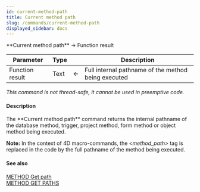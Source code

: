 ```yaml
---
id: current-method-path
title: Current method path
slug: /commands/current-method-path
displayed_sidebar: docs
---
```


<!--REF #_command_.Current method path.Syntax-->**Current method path**  -> Function result<!-- END REF-->
<!--REF #_command_.Current method path.Params-->
| Parameter | Type |  | Description |
| --- | --- | --- | --- |
| Function result | Text | &#8592; | Full internal pathname of the method being executed |

<!-- END REF-->

*This command is not thread-safe, it cannot be used in preemptive code.*


#### Description 

<!--REF #_command_.Current method path.Summary-->The **Current method path** command returns the internal pathname of the database method, trigger, project method, form method or object method being executed.<!-- END REF-->

**Note:** In the context of 4D macro-commands, the *<method\_path>* tag is replaced in the code by the full pathname of the method being executed. 

#### See also 

[METHOD Get path](method-get-path.md)  
[METHOD GET PATHS](method-get-paths.md)  